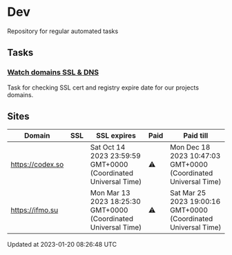 # Dev

Repository for regular automated tasks

## Tasks

### [Watch domains SSL & DNS](.github/workflows/watch-domains-ssl-dns.yml)

Task for checking SSL cert and registry expire date for our projects domains.

## Sites

| Domain | SSL | SSL expires | Paid | Paid till |
| - | - | - | - | - |
| https://codex.so |  | Sat Oct 14 2023 23:59:59 GMT+0000 (Coordinated Universal Time) | ⚠️ | Mon Dec 18 2023 10:47:03 GMT+0000 (Coordinated Universal Time) |
| https://ifmo.su |  | Mon Mar 13 2023 18:25:30 GMT+0000 (Coordinated Universal Time) | ⚠️ | Sat Mar 25 2023 19:00:16 GMT+0000 (Coordinated Universal Time) |

Updated at 2023-01-20 08:26:48 UTC
